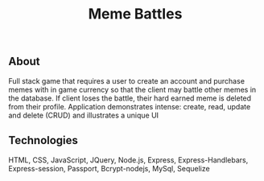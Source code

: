 <h1 align="center">Meme Battles</h1>
<br>
<h2>About</h2>
<p>Full stack game that requires a user to create an account and purchase memes with in game currency so that the client may battle other memes in the database. If client loses the battle, their hard earned meme is deleted from their profile. Application demonstrates intense: create, read, update and delete (CRUD) and illustrates a unique UI</p>


<h2>Technologies</h2>
<p>HTML, CSS, JavaScript, JQuery, Node.js, Express, Express-Handlebars, Express-session, Passport, Bcrypt-nodejs, MySql, Sequelize</p>
